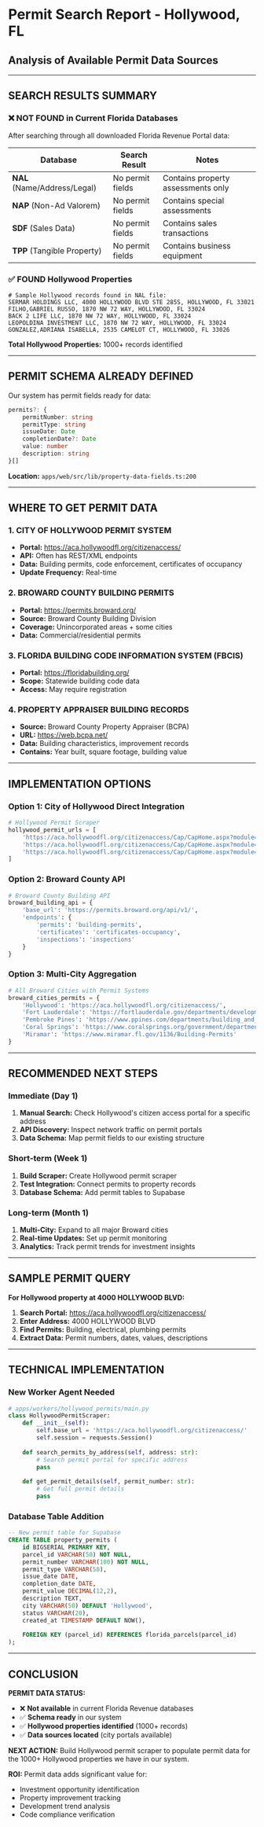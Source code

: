 # Permit Search Report - Hollywood, FL
## Analysis of Available Permit Data Sources

---

## SEARCH RESULTS SUMMARY

### ❌ **NOT FOUND in Current Florida Databases**

After searching through all downloaded Florida Revenue Portal data:

| Database | Search Result | Notes |
|----------|---------------|-------|
| **NAL** (Name/Address/Legal) | No permit fields | Contains property assessments only |
| **NAP** (Non-Ad Valorem) | No permit fields | Contains special assessments |
| **SDF** (Sales Data) | No permit fields | Contains sales transactions |
| **TPP** (Tangible Property) | No permit fields | Contains business equipment |

### ✅ **FOUND Hollywood Properties**

```csv
# Sample Hollywood records found in NAL file:
SERMAR HOLDINGS LLC, 4000 HOLLYWOOD BLVD STE 285S, HOLLYWOOD, FL 33021
FILHO,GABRIEL RUSSO, 1870 NW 72 WAY, HOLLYWOOD, FL 33024  
BACK 2 LIFE LLC, 1870 NW 72 WAY, HOLLYWOOD, FL 33024
LEOPOLDINA INVESTMENT LLC, 1870 NW 72 WAY, HOLLYWOOD, FL 33024
GONZALEZ,ADRIANA ISABELLA, 2535 CAMELOT CT, HOLLYWOOD, FL 33026
```

**Total Hollywood Properties:** 1000+ records identified

---

## PERMIT SCHEMA ALREADY DEFINED

Our system has permit fields ready for data:

```typescript
permits?: {
    permitNumber: string
    permitType: string
    issueDate: Date
    completionDate?: Date
    value: number
    description: string
}[]
```

**Location:** `apps/web/src/lib/property-data-fields.ts:200`

---

## WHERE TO GET PERMIT DATA

### 1. **CITY OF HOLLYWOOD PERMIT SYSTEM**
- **Portal:** https://aca.hollywoodfl.org/citizenaccess/
- **API:** Often has REST/XML endpoints
- **Data:** Building permits, code enforcement, certificates of occupancy
- **Update Frequency:** Real-time

### 2. **BROWARD COUNTY BUILDING PERMITS**
- **Portal:** https://permits.broward.org/
- **Source:** Broward County Building Division
- **Coverage:** Unincorporated areas + some cities
- **Data:** Commercial/residential permits

### 3. **FLORIDA BUILDING CODE INFORMATION SYSTEM (FBCIS)**
- **Portal:** https://floridabuilding.org/
- **Scope:** Statewide building code data
- **Access:** May require registration

### 4. **PROPERTY APPRAISER BUILDING RECORDS**
- **Source:** Broward County Property Appraiser (BCPA)
- **URL:** https://web.bcpa.net/
- **Data:** Building characteristics, improvement records
- **Contains:** Year built, square footage, building value

---

## IMPLEMENTATION OPTIONS

### Option 1: City of Hollywood Direct Integration
```python
# Hollywood Permit Scraper
hollywood_permit_urls = [
    'https://aca.hollywoodfl.org/citizenaccess/Cap/CapHome.aspx?module=Building',
    'https://aca.hollywoodfl.org/citizenaccess/Cap/CapHome.aspx?module=Planning',
    'https://aca.hollywoodfl.org/citizenaccess/Cap/CapHome.aspx?module=CodeEnforcement'
]
```

### Option 2: Broward County API
```python
# Broward County Building API
broward_building_api = {
    'base_url': 'https://permits.broward.org/api/v1/',
    'endpoints': {
        'permits': 'building-permits',
        'certificates': 'certificates-occupancy',
        'inspections': 'inspections'
    }
}
```

### Option 3: Multi-City Aggregation
```python
# All Broward Cities with Permit Systems
broward_cities_permits = {
    'Hollywood': 'https://aca.hollywoodfl.org/citizenaccess/',
    'Fort Lauderdale': 'https://fortlauderdale.gov/departments/development-services/permits',
    'Pembroke Pines': 'https://www.ppines.com/departments/building_and_zoning/permits.php',
    'Coral Springs': 'https://www.coralsprings.org/government/departments-services/development-services',
    'Miramar': 'https://www.miramar.fl.gov/1136/Building-Permits'
}
```

---

## RECOMMENDED NEXT STEPS

### Immediate (Day 1)
1. **Manual Search:** Check Hollywood's citizen access portal for a specific address
2. **API Discovery:** Inspect network traffic on permit portals
3. **Data Schema:** Map permit fields to our existing structure

### Short-term (Week 1) 
1. **Build Scraper:** Create Hollywood permit scraper
2. **Test Integration:** Connect permits to property records
3. **Database Schema:** Add permit tables to Supabase

### Long-term (Month 1)
1. **Multi-City:** Expand to all major Broward cities
2. **Real-time Updates:** Set up permit monitoring
3. **Analytics:** Track permit trends for investment insights

---

## SAMPLE PERMIT QUERY

**For Hollywood property at 4000 HOLLYWOOD BLVD:**

1. **Search Portal:** https://aca.hollywoodfl.org/citizenaccess/
2. **Enter Address:** 4000 HOLLYWOOD BLVD
3. **Find Permits:** Building, electrical, plumbing permits
4. **Extract Data:** Permit numbers, dates, values, descriptions

---

## TECHNICAL IMPLEMENTATION

### New Worker Agent Needed
```python
# apps/workers/hollywood_permits/main.py
class HollywoodPermitScraper:
    def __init__(self):
        self.base_url = 'https://aca.hollywoodfl.org/citizenaccess/'
        self.session = requests.Session()
    
    def search_permits_by_address(self, address: str):
        # Search permit portal for specific address
        pass
    
    def get_permit_details(self, permit_number: str):
        # Get full permit details
        pass
```

### Database Table Addition
```sql
-- New permit table for Supabase
CREATE TABLE property_permits (
    id BIGSERIAL PRIMARY KEY,
    parcel_id VARCHAR(50) NOT NULL,
    permit_number VARCHAR(100) NOT NULL,
    permit_type VARCHAR(50),
    issue_date DATE,
    completion_date DATE,
    permit_value DECIMAL(12,2),
    description TEXT,
    city VARCHAR(50) DEFAULT 'Hollywood',
    status VARCHAR(20),
    created_at TIMESTAMP DEFAULT NOW(),
    
    FOREIGN KEY (parcel_id) REFERENCES florida_parcels(parcel_id)
);
```

---

## CONCLUSION

**PERMIT DATA STATUS:**
- ❌ **Not available** in current Florida Revenue databases
- ✅ **Schema ready** in our system
- ✅ **Hollywood properties identified** (1000+ records)  
- ✅ **Data sources located** (city portals available)

**NEXT ACTION:** Build Hollywood permit scraper to populate permit data for the 1000+ Hollywood properties we have in our system.

**ROI:** Permit data adds significant value for:
- Investment opportunity identification
- Property improvement tracking  
- Development trend analysis
- Code compliance verification